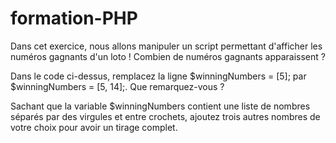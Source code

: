 # formation-PHP

Dans cet exercice, nous allons manipuler un script permettant d'afficher les numéros gagnants d'un loto !
Combien de numéros gagnants apparaissent ?

Dans le code ci-dessus, remplacez la ligne $winningNumbers = [5]; par $winningNumbers = [5, 14];.
Que remarquez-vous ?

Sachant que la variable $winningNumbers contient une liste de nombres séparés par des virgules et entre
crochets, ajoutez trois autres nombres de votre choix pour avoir un tirage complet.
